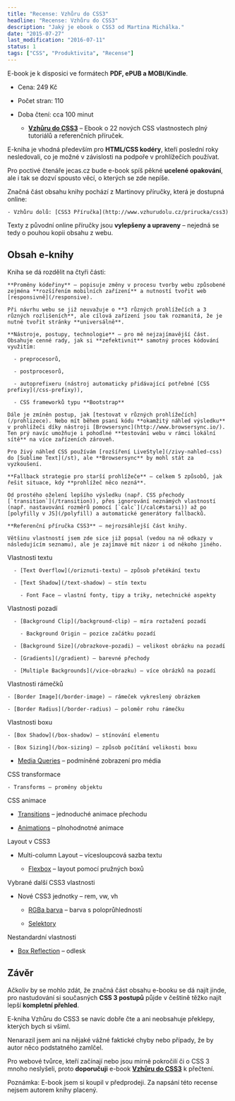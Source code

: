 ```yaml
---
title: "Recense: Vzhůru do CSS3‏"
headline: "Recense: Vzhůru do CSS3‏"
description: "Jaký je ebook o CSS3 od Martina Michálka."
date: "2015-07-27"
last_modification: "2016-07-11"
status: 1
tags: ["CSS", "Produktivita", "Recense"]
---
```


E-book je k disposici ve formátech **PDF, ePUB a MOBI/Kindle**.

  - Cena: 249 Kč

  - Počet stran: 110

  - Doba čtení: cca 100 minut

    - **[Vzhůru do CSS3](http://www.vzhurudolu.cz/ebook)** – Ebook o 22 nových CSS vlastnostech plný tutoriálů a referenčních příruček.

E-kniha je vhodná především pro **HTML/CSS kodéry**, kteří poslední roky nesledovali, co je možné v závislosti na podpoře v prohlížečích používat.

Pro poctivé čtenáře jecas.cz bude e-book spíš pěkné **ucelené opakování**, ale i tak se dozví spousto věcí, o kterých se zde nepíše.

Značná část obsahu knihy pochází z Martinovy příručky, která je dostupná online:

    - Vzhůru dolů: [CSS3 Příručka](http://www.vzhurudolu.cz/prirucka/css3)

Texty z původní online příručky jsou **vylepšeny a upraveny** – nejedná se tedy o pouhou kopii obsahu z webu.

## Obsah e-knihy

Kniha se dá rozdělit na čtyři části:

    **Proměny kódeřiny** – popisuje změny v procesu tvorby webu způsobené zejména **rozšířením mobilních zařízení** a nutností tvořit web [responsivně](/responsive).

    Při návrhu webu se již neuvažuje o **3 různých prohlížečích a 3 různých rozlišeních**, ale cílová zařízení jsou tak rozmanitá, že je nutné tvořit stránky **universálně**.

    **Nástroje, postupy, technologie** – pro mě nejzajímavější část. Obsahuje cenné rady, jak si **zefektivnit** samotný proces kódování využitím:

      - preprocesorů,

      - postprocesorů,

      - autoprefixeru (nástroj automaticky přidávající potřebné [CSS prefixy](/css-prefixy)),

      - CSS frameworků typu **Bootstrap**

    Dále je zmíněn postup, jak [testovat v různých prohlížečích](/prohlizece). Nebo mít během psaní kódu **okamžitý náhled výsledku** v prohlížeči díky nástroji [Browsersync](http://www.browsersync.io/). Ten prý navíc umožňuje i pohodlné **testování webu v rámci lokální sítě** na více zařízeních zároveň.

    Pro živý náhled CSS používám [rozšíření LiveStyle](/zivy-nahled-css) do [Sublime Text](/st), ale **Browsersync** by mohl stát za vyzkoušení.

    **Fallback strategie pro starší prohlížeče** – celkem 5 způsobů, jak řešit situace, kdy **prohlížeč něco nezná**.

    Od prostého oželení lepšího výsledku (např. CSS přechody [`transition`](/transition)), přes ignorování neznámých vlastností (např. nastavování rozměrů pomocí [`calc`](/calc#starsi)) až po [polyfilly v JS](/polyfill) a automatické generátory fallbacků.

    **Referenční příručka CSS3** – nejrozsáhlejší část knihy.

    Většinu vlastností jsem zde sice již popsal (vedou na ně odkazy v následujícím seznamu), ale je zajímavé mít názor i od někoho jiného.

Vlastnosti textu
	
      - [Text Overflow](/oriznuti-textu) – způsob přetékání textu

      - [Text Shadow](/text-shadow) – stín textu

		- Font Face – vlastní fonty, tipy a triky, netechnické aspekty

Vlastnosti pozadí
	
      - [Background Clip](/background-clip) – míra roztažení pozadí

		- Background Origin – pozice začátku pozadí

      - [Background Size](/obrazkove-pozadi) – velikost obrázku na pozadí

      - [Gradients](/gradient) – barevné přechody

      - [Multiple Backgrounds](/vice-obrazku) – více obrázků na pozadí

Vlastnosti rámečků
  
    - [Border Image](/border-image) – rámeček vykreslený obrázkem

    - [Border Radius](/border-radius) – poloměr rohu rámečku

Vlastnosti boxu
  
    - [Box Shadow](/box-shadow) – stínování elementu

    - [Box Sizing](/box-sizing) – způsob počítání velikosti boxu

  - [Media Queries](/responsivni-web#media) – podmíněné zobrazení pro média

CSS transformace
  
    - Transforms – proměny objektu

CSS animace

  - [Transitions](/transition) – jednoduché animace přechodu

  - [Animations](/animation) – plnohodnotné animace

Layout v CSS3

- Multi-column Layout – vícesloupcová sazba textu

  - [Flexbox](/flexbox) – layout pomocí pružných boxů

Vybrané další CSS3 vlastnosti

- Nové CSS3 jednotky – rem, vw, vh

  - [RGBa barva](/rgba) – barva s poloprůhledností
  
  - [Selektory](/css-selektory)

 Nestandardní vlastnosti

  - [Box Reflection](/box-reflect) – odlesk

## Závěr

Ačkoliv by se mohlo zdát, že značná část obsahu e-booku se dá najít jinde, pro nastudování si současných **CSS 3 postupů** půjde v češtině těžko najít lepší **kompletní přehled**.

E-kniha Vzhůru do CSS3 se navíc dobře čte a ani neobsahuje překlepy, kterých bych si všiml.

Nenarazil jsem ani na nějaké vážné faktické chyby nebo případy, že by autor něco podstatného zamlčel.

Pro webové tvůrce, kteří začínají nebo jsou mírně pokročilí či o CSS 3 mnoho neslyšeli, proto **doporučuji** e-book **[Vzhůru do CSS3](http://www.vzhurudolu.cz/ebook)** k přečtení.

  Poznámka: E-book jsem si koupil v předprodeji. Za napsání této recense nejsem autorem knihy placený.
